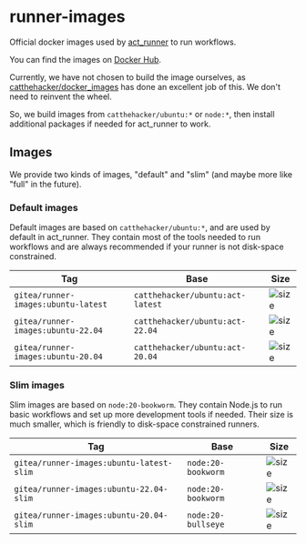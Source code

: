 # runner-images

Official docker images used by [act_runner](https://gitea.com/gitea/act_runner) to run workflows.

You can find the images on [Docker Hub](https://hub.docker.com/r/gitea/runner-images).

Currently, we have not chosen to build the image ourselves, as [catthehacker/docker_images](https://github.com/catthehacker/docker_images) has done an excellent job of this.
We don't need to reinvent the wheel.

So, we build images from `catthehacker/ubuntu:*` or `node:*`, then install additional packages if needed for act_runner to work.

## Images

We provide two kinds of images, "default" and "slim" (and maybe more like "full" in the future).

### Default images

Default images are based on `catthehacker/ubuntu:*`, and are used by default in act_runner.
They contain most of the tools needed to run workflows and are always recommended if your runner is not disk-space constrained.

| Tag                                 | Base                             | Size                                                                                           |
|-------------------------------------|----------------------------------|------------------------------------------------------------------------------------------------|
| `gitea/runner-images:ubuntu-latest` | `catthehacker/ubuntu:act-latest` | ![size](https://img.shields.io/docker/image-size/gitea/runner-images/ubuntu-latest?label=size) |
| `gitea/runner-images:ubuntu-22.04`  | `catthehacker/ubuntu:act-22.04`  | ![size](https://img.shields.io/docker/image-size/gitea/runner-images/ubuntu-22.04?label=size)  |
| `gitea/runner-images:ubuntu-20.04`  | `catthehacker/ubuntu:act-20.04`  | ![size](https://img.shields.io/docker/image-size/gitea/runner-images/ubuntu-20.04?label=size)  |

### Slim images

Slim images are based on `node:20-bookworm`.
They contain Node.js to run basic workflows and set up more development tools if needed.
Their size is much smaller, which is friendly to disk-space constrained runners.

| Tag                                      | Base               | Size                                                                                                |
|------------------------------------------|--------------------|-----------------------------------------------------------------------------------------------------|
| `gitea/runner-images:ubuntu-latest-slim` | `node:20-bookworm` | ![size](https://img.shields.io/docker/image-size/gitea/runner-images/ubuntu-latest-slim?label=size) |
| `gitea/runner-images:ubuntu-22.04-slim`  | `node:20-bookworm` | ![size](https://img.shields.io/docker/image-size/gitea/runner-images/ubuntu-22.04-slim?label=size)  |
| `gitea/runner-images:ubuntu-20.04-slim`  | `node:20-bullseye` | ![size](https://img.shields.io/docker/image-size/gitea/runner-images/ubuntu-20.04-slim?label=size)  |
